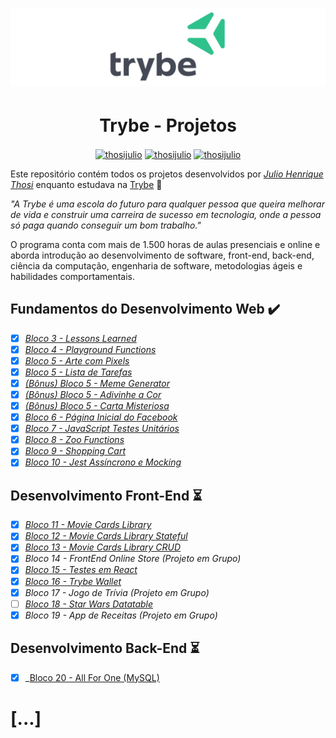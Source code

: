 <h1 align="center">
    <img alt="Trybe" src="https://github.com/thosijulio/trybe-projects/blob/main/trybe-logo.png">
</h1>


<h1 align="center">Trybe - Projetos</h1> 

<p align=center>
<a href="https://www.linkedin.com/in/thosijulio/" target="blank"><img align="center" src="https://cdn.jsdelivr.net/npm/simple-icons@3.0.1/icons/linkedin.svg" alt="thosijulio" height="20" width="20" /></a>
<a href="https://www.github.com/thosijulio/" target="blank"><img align="center" src="https://cdn.jsdelivr.net/npm/simple-icons@3.0.1/icons/github.svg" alt="thosijulio" height="20" width="20" /></a>
<a href="https://www.instagram.com/thosijulio" target="blank"><img align="center" src="https://cdn.jsdelivr.net/npm/simple-icons@3.0.1/icons/instagram.svg" alt="thosijulio" height="20" width="20" /></a>
 </p>

Este repositório contém todos os projetos desenvolvidos por _[Julio Henrique Thosi](https://www.linkedin.com/in/thosijulio/)_ enquanto estudava na [Trybe](https://www.betrybe.com/) :rocket:

_"A Trybe é uma escola do futuro para qualquer pessoa que queira melhorar de vida e construir uma carreira de sucesso em tecnologia, onde a pessoa só paga quando conseguir um bom trabalho."_

O programa conta com mais de 1.500 horas de aulas presenciais e online e aborda introdução ao desenvolvimento de software, front-end, back-end, ciência da computação, engenharia de software, metodologias ágeis e habilidades comportamentais.

## Fundamentos do Desenvolvimento Web ✔️

- [X] _[Bloco 3 - Lessons Learned](1.INTRODUCAO/3.5-LESSONS-LEARNED)_
- [X] _[Bloco 4 - Playground Functions](1.INTRODUCAO/4.5-PLAYGROUND-FUNCTIONS)_
- [X] _[Bloco 5 - Arte com Pixels](1.INTRODUCAO/5.5-PIXELS-ART)_
- [X] _[Bloco 5 - Lista de Tarefas](1.INTRODUCAO/5.6-TODO-LIST)_
- [X] _[(Bônus) Bloco 5 - Meme Generator](1.INTRODUCAO/5.7-MEME-GENERATOR)_
- [X] _[(Bônus) Bloco 5 - Adivinhe a Cor](1.INTRODUCAO/5.8-COLOR-GUESS)_
- [X] _[(Bônus) Bloco 5 - Carta Misteriosa](1.INTRODUCAO/5.9-MISTERY-LETTER)_
- [X] _[Bloco 6 - Página Inicial do Facebook](1.INTRODUCAO/6.6-FACEBOOK-SIGNUP)_
- [X] _[Bloco 7 - JavaScript Testes Unitários](1.INTRODUCAO/7.4-JS-UNIT-TESTS)_
- [X] _[Bloco 8 - Zoo Functions](1.INTRODUCAO/8.6-ZOO-FUNCTIONS)_
- [X] _[Bloco 9 - Shopping Cart](1.INTRODUCAO/9.3-SHOPPING-CART)_
- [X] _[Bloco 10 - Jest Assíncrono e Mocking](1.INTRODUCAO/10.4-JEST)_

## Desenvolvimento Front-End :hourglass_flowing_sand:
- [X] _[Bloco 11 - Movie Cards Library](2.FRONT-END/11.3-MOVIE-CARDS-LIBRARY)_
- [X] _[Bloco 12 - Movie Cards Library Stateful](2.FRONT-END/12.3-MOVIE-CARDS-LIBRARY-STATEFUL)_
- [X] _[Bloco 13 - Movie Cards Library CRUD](2.FRONT-END/13.3-MOVIE-CARD-LIBRARY-CRUD)_
- [X] _Bloco 14 - FrontEnd Online Store (Projeto em Grupo)_
- [X] _[Bloco 15 - Testes em React](2.FRONT-END/15.4-REACT-TESTING-LIBRARY)_
- [X] _[Bloco 16 - Trybe Wallet](2.FRONT-END/16.6-TRYBE-WALLET)_
- [X] _Bloco 17 - Jogo de Trívia (Projeto em Grupo)_
- [ ] _[Bloco 18 - Star Wars Datatable](2.FRONT-END/17.4-STARWARS-DATATABLE)_
- [X] _Bloco 19 - App de Receitas (Projeto em Grupo)_

## Desenvolvimento Back-End :hourglass_flowing_sand:
- [X] _[Bloco 20 - All For One (MySQL)](3.BACK-END/20.5-MYSQL-ALL-FOR-ONE)

# [...]
